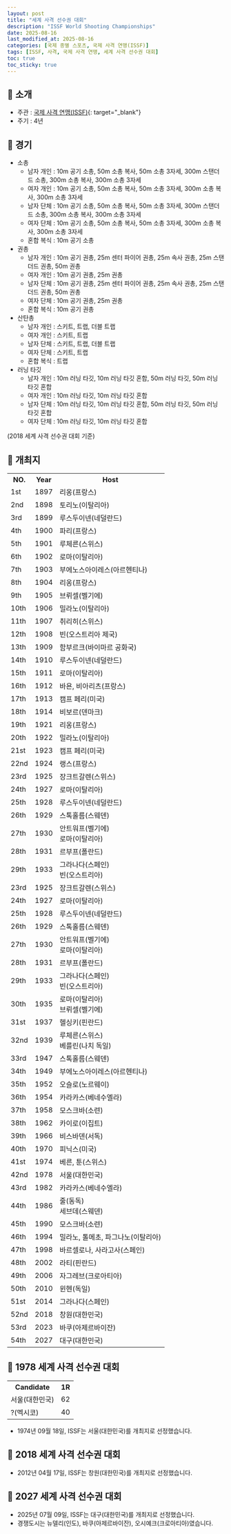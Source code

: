 ```yaml
---
layout: post
title: "세계 사격 선수권 대회"
description: "ISSF World Shooting Championships"
date: 2025-08-16
last_modified_at: 2025-08-16
categories: [국제 종별 스포츠, 국제 사격 연맹(ISSF)]
tags: [ISSF, 사격, 국제 사격 연맹, 세계 사격 선수권 대회]
toc: true
toc_sticky: true
---
```

## 📜 소개
* 주관 : [국제 사격 연맹(ISSF)](https://www.issf-sports.org/){: target="_blank"}
* 주기 : 4년

## 📜 경기
* 소총
  * 남자 개인 : 10m 공기 소총, 50m 소총 복사, 50m 소총 3자세, 300m 스탠더드 소총, 300m 소총 복사, 300m 소총 3자세
  * 여자 개인 : 10m 공기 소총, 50m 소총 복사, 50m 소총 3자세, 300m 소총 복사, 300m 소총 3자세
  * 남자 단체 : 10m 공기 소총, 50m 소총 복사, 50m 소총 3자세, 300m 스탠더드 소총, 300m 소총 복사, 300m 소총 3자세
  * 여자 단체 : 10m 공기 소총, 50m 소총 복사, 50m 소총 3자세, 300m 소총 복사, 300m 소총 3자세
  * 혼합 복식 : 10m 공기 소총
* 권총
  * 남자 개인 : 10m 공기 권총, 25m 센터 파이어 권총, 25m 속사 권총, 25m 스탠더드 권총, 50m 권총
  * 여자 개인 : 10m 공기 권총, 25m 권총
  * 남자 단체 : 10m 공기 권총, 25m 센터 파이어 권총, 25m 속사 권총, 25m 스탠더드 권총, 50m 권총
  * 여자 단체 : 10m 공기 권총, 25m 권총
  * 혼합 복식 : 10m 공기 권총
* 산탄총
  * 남자 개인 : 스키트, 트랩, 더블 트랩
  * 여자 개인 : 스키트, 트랩
  * 남자 단체 : 스키트, 트랩, 더블 트랩
  * 여자 단체 : 스키트, 트랩
  * 혼합 복식 : 트랩
* 러닝 타깃
  * 남자 개인 : 10m 러닝 타깃, 10m 러닝 타깃 혼합, 50m 러닝 타깃, 50m 러닝 타깃 혼합
  * 여자 개인 : 10m 러닝 타깃, 10m 러닝 타깃 혼합
  * 남자 단체 : 10m 러닝 타깃, 10m 러닝 타깃 혼합, 50m 러닝 타깃, 50m 러닝 타깃 혼합
  * 여자 단체 : 10m 러닝 타깃, 10m 러닝 타깃 혼합

(2018 세계 사격 선수권 대회 기준)

## 📜 개최지

<html>

<head>
    <meta charset="UTF-8">
</head>

<body>
    <table>
        <tr class="header-row">
            <th class="col-no">NO.</th>
            <th class="col-year">Year</th>
            <th class="col-host">Host</th>
        </tr>
        <tr>
            <td>1st</td>
            <td>1897</td>
            <td>리옹(프랑스)</td>
        </tr>
        <tr>
            <td>2nd</td>
            <td>1898</td>
            <td>토리노(이탈리아)</td>
        </tr>
        <tr>
            <td>3rd</td>
            <td>1899</td>
            <td>루스두이넨(네덜란드)</td>
        </tr>
        <tr>
            <td>4th</td>
            <td>1900</td>
            <td>파리(프랑스)</td>
        </tr>
        <tr>
            <td>5th</td>
            <td>1901</td>
            <td>루체른(스위스)</td>
        </tr>
        <tr>
            <td>6th</td>
            <td>1902</td>
            <td>로마(이탈리아)</td>
        </tr>
        <tr>
            <td>7th</td>
            <td>1903</td>
            <td>부에노스아이레스(아르헨티나)</td>
        </tr>
        <tr>
            <td>8th</td>
            <td>1904</td>
            <td>리옹(프랑스)</td>
        </tr>
        <tr>
            <td>9th</td>
            <td>1905</td>
            <td>브뤼셀(벨기에)</td>
        </tr>
        <tr>
            <td>10th</td>
            <td>1906</td>
            <td>밀라노(이탈리아)</td>
        </tr>
        <tr>
            <td>11th</td>
            <td>1907</td>
            <td>취리히(스위스)</td>
        </tr>
        <tr>
            <td>12th</td>
            <td>1908</td>
            <td>빈(오스트리아 제국)</td>
        </tr>
        <tr>
            <td>13th</td>
            <td>1909</td>
            <td>함부르크(바이마르 공화국)</td>
        </tr>
        <tr>
            <td>14th</td>
            <td>1910</td>
            <td>루스두이넨(네덜란드)</td>
        </tr>
        <tr>
            <td>15th</td>
            <td>1911</td>
            <td>로마(이탈리아)</td>
        </tr>
        <tr>
            <td>16th</td>
            <td>1912</td>
            <td>바욘, 비아리츠(프랑스)</td>
        </tr>
        <tr>
            <td>17th</td>
            <td>1913</td>
            <td>캠프 페리(미국)</td>
        </tr>
        <tr>
            <td>18th</td>
            <td>1914</td>
            <td>비보르(덴마크)</td>
        </tr>
        <tr>
            <td>19th</td>
            <td>1921</td>
            <td>리옹(프랑스)</td>
        </tr>
        <tr>
            <td>20th</td>
            <td>1922</td>
            <td>밀라노(이탈리아)</td>
        </tr>
        <tr>
            <td>21st</td>
            <td>1923</td>
            <td>캠프 페리(미국)</td>
        </tr>
        <tr>
            <td>22nd</td>
            <td>1924</td>
            <td>랭스(프랑스)</td>
        </tr>
        <tr>
            <td>23rd</td>
            <td>1925</td>
            <td>장크트갈렌(스위스)</td>
        </tr>
        <tr>
            <td>24th</td>
            <td>1927</td>
            <td>로마(이탈리아)</td>
        </tr>
        <tr>
            <td>25th</td>
            <td>1928</td>
            <td>루스두이넨(네덜란드)</td>
        </tr>
        <tr>
            <td>26th</td>
            <td>1929</td>
            <td>스톡홀름(스웨덴)</td>
        </tr>
        <tr>
            <td>27th</td>
            <td>1930</td>
            <td>안트워프(벨기에)<br>로마(이탈리아)</td>
        </tr>
        <tr>
            <td>28th</td>
            <td>1931</td>
            <td>르부프(폴란드)</td>
        </tr>
        <tr>
            <td>29th</td>
            <td>1933</td>
            <td>그라나다(스페인)<br>빈(오스트리아)</td>
        </tr>
        <tr>
            <td>23rd</td>
            <td>1925</td>
            <td>장크트갈렌(스위스)</td>
        </tr>
        <tr>
            <td>24th</td>
            <td>1927</td>
            <td>로마(이탈리아)</td>
        </tr>
        <tr>
            <td>25th</td>
            <td>1928</td>
            <td>루스두이넨(네덜란드)</td>
        </tr>
        <tr>
            <td>26th</td>
            <td>1929</td>
            <td>스톡홀름(스웨덴)</td>
        </tr>
        <tr>
            <td>27th</td>
            <td>1930</td>
            <td>안트워프(벨기에)<br>로마(이탈리아)</td>
        </tr>
        <tr>
            <td>28th</td>
            <td>1931</td>
            <td>르부프(폴란드)</td>
        </tr>
        <tr>
            <td>29th</td>
            <td>1933</td>
            <td>그라나다(스페인)<br>빈(오스트리아)</td>
        </tr>
        <tr>
            <td>30th</td>
            <td>1935</td>
            <td>로마(이탈리아)<br>브뤼셀(벨기에)</td>
        </tr>
        <tr>
            <td>31st</td>
            <td>1937</td>
            <td>헬싱키(핀란드)</td>
        </tr>
        <tr>
            <td>32nd</td>
            <td>1939</td>
            <td>루체른(스위스)<br>베를린(나치 독일)</td>
        </tr>
        <tr>
            <td>33rd</td>
            <td>1947</td>
            <td>스톡홀름(스웨덴)</td>
        </tr>
        <tr>
            <td>34th</td>
            <td>1949</td>
            <td>부에노스아이레스(아르헨티나)</td>
        </tr>
        <tr>
            <td>35th</td>
            <td>1952</td>
            <td>오슬로(노르웨이)</td>
        </tr>
        <tr>
            <td>36th</td>
            <td>1954</td>
            <td>카라카스(베네수엘라)</td>
        </tr>
        <tr>
            <td>37th</td>
            <td>1958</td>
            <td>모스크바(소련)</td>
        </tr>
        <tr>
            <td>38th</td>
            <td>1962</td>
            <td>카이로(이집트)</td>
        </tr>
        <tr>
            <td>39th</td>
            <td>1966</td>
            <td>비스바덴(서독)</td>
        </tr>
        <tr>
            <td>40th</td>
            <td>1970</td>
            <td>피닉스(미국)</td>
        </tr>
        <tr>
            <td>41st</td>
            <td>1974</td>
            <td>베른, 툰(스위스)</td>
        </tr>
        <tr>
            <td><span class="korea-host">42nd</span></td>
            <td><span class="korea-host">1978</span></td>
            <td><span class="korea-host">서울(대한민국)</span></td>
        </tr>
        <tr>
            <td>43rd</td>
            <td>1982</td>
            <td>카라카스(베네수엘라)</td>
        </tr>
        <tr>
            <td>44th</td>
            <td>1986</td>
            <td>줄(동독)<br>세브데(스웨덴)</td>
        </tr>
        <tr>
            <td>45th</td>
            <td>1990</td>
            <td>모스크바(소련)</td>
        </tr>
        <tr>
            <td>46th</td>
            <td>1994</td>
            <td>밀라노, 톨메초, 파그나노(이탈리아)</td>
        </tr>
        <tr>
            <td>47th</td>
            <td>1998</td>
            <td>바르셀로나, 사라고사(스페인)</td>
        </tr>
        <tr>
            <td>48th</td>
            <td>2002</td>
            <td>라티(핀란드)</td>
        </tr>
        <tr>
            <td>49th</td>
            <td>2006</td>
            <td>자그레브(크로아티아)</td>
        </tr>
        <tr>
            <td>50th</td>
            <td>2010</td>
            <td>윈헨(독일)</td>
        </tr>
        <tr>
            <td>51st</td>
            <td>2014</td>
            <td>그라나다(스페인)</td>
        </tr>
        <tr>
            <td><span class="korea-host">52nd</span></td>
            <td><span class="korea-host">2018</span></td>
            <td><span class="korea-host">창원(대한민국)</span></td>
        </tr>
        <tr>
            <td>53rd</td>
            <td>2023</td>
            <td>바쿠(아제르바이잔)</td>
        </tr>
        <tr>
            <td><span class="korea-host">54th</span></td>
            <td><span class="korea-host">2027</span></td>
            <td><span class="korea-host">대구(대한민국)</span></td>
        </tr>
    </table>
</body>

</html>

## 📜 1978 세계 사격 선수권 대회

<html>

<head>
    <meta charset="UTF-8">
</head>

<body>
    <table>
        <tr class="header-row">
            <th class="col-Candidate-70">Candidate</th>
            <th class="col-Round-30">1R</th>
        </tr>
        <tr>
            <td><span class="korea-host">서울(대한민국)</span></td>
            <td><span class="korea-host">62</span></td>
        </tr>
        <tr>
            <td>?(멕시코)</td>
            <td>40</td>
        </tr>
    </table>
</body>

</html>

* 1974년 09월 18일, ISSF는 <span class="korea-host">서울(대한민국)</span>를 개최지로 선정했습니다.

## 📜 2018 세계 사격 선수권 대회
*  2012년 04월 17일, ISSF는 <span class="korea-host">창원(대한민국)</span>를 개최지로 선정했습니다.

## 📜 2027 세계 사격 선수권 대회
* 2025년 07월 09일, ISSF는 <span class="korea-host">대구(대한민국)</span>를 개최지로 선정했습니다.
* 경쟁도시는 뉴델리(인도), 바쿠(아제르바이잔), 오시예크(크로아티아)였습니다.
